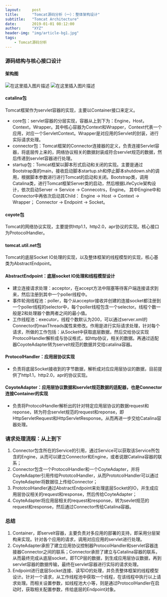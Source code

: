 ```yaml
---
layout:     post
title:      "Tomcat源码分析（一）：整体架构设计"
subtitle:   "Tomcat Architecture"
date:       2019-01-01 08:12:00
author:     "XYZ"
header-img: "img/article-bg1.jpg"
tags:
    - Tomcat源码分析
---
```

### 源码结构与核心接口设计
#### 架构图
![在这里插入图片描述](https://img-blog.csdnimg.cn/20190106161944467.gif)
![在这里插入图片描述](https://img-blog.csdnimg.cn/20190106172207428.jpeg?x-oss-process=image/watermark,type_ZmFuZ3poZW5naGVpdGk,shadow_10,text_aHR0cHM6Ly9ibG9nLmNzZG4ubmV0L3UwMTAwMTM1NzM=,size_16,color_FFFFFF,t_70)
#### catalina包
Tomcat框架作为servlet容器的实现，主要以Container接口来定义。
* core包：servlet容器的分层实现，容器从上到下为：Engine，Host，Context，Wrapper。其中核心容器为Context和Wrapper，Context代表一个应用，对应一个ServletContext。Wrapper是对应用的Servlet的封装，进行实际请求处理。
* connector包：Tomcat框架的Connector连接器的定义，负责连接Servlet容器，将底层传上来的，网络协议相关的数据封装成符合servlet规范的数据，然后传递到servlet容器进行处理。
* startup包：Tomcat框架以脚本形式启动和关闭的实现。主要是通过Bootstrap类的main，接收启动脚本startup.sh和停止脚本shutdown.sh的调用，根据脚本参数进行进行Tomcat的启动和关闭。Bootstrap类，调用Catalina类，进行Tomcat框架Server类的启动，然后根据LifeCycle架构设计，依次启动Server -> Service -> Connecotrs，Engine。
其中Engine中和Connector中再依次启动其Child：
Engine -> Host -> Context -> Wrapper；
Connector -> Endpoint -> Socket。

#### coyote包
Tomcat的网络协议实现，主要提供http1.1，http2.0，apr协议的实现。核心接口为ProtocolHandler。

#### tomcat.util.net包
Tomcat的底层Socket IO处理的实现，以及整体框架的线程模型的实现，核心基类为AbstractEndpoint。

#### AbstractEndpoint：底层socket IO处理和线程模型设计
* 建立连接请求处理：acceptor，在accept方法中阻塞等待客户端连接请求到来，然后注册到其中一个poller线程中。
* 事件轮询线程池：poller，每个从acceptor接收并创建的连接socket都注册到一个poller线程的selector中，每个poller线程包含一个selector。线程个数一般是2和处理器个数两者之间的最小值。
* 工作线程池：executor，线程个数默认为200，可以通过server.xml的Connector的maxThreads属性来修改。作用是进行实际请求处理，针对每个请求，所做的工作包括：从Socket中获取底层数据，然后交给协议实现ProtocolHandler解析成与协议格式，如http协议，相关的数据。再通过适配器CoyoteAdapter转为servelt规范的数据并交给catalina容器。

#### ProtocolHandler：应用层协议实现
* 负责将底层Socket接收到的字节数据，解析成对应应用层协议的数据，目前提供了http1.1，http2.0，apr的协议实现。

#### CoyoteAdapter：应用层协议数据和servlet规范数据的适配器，也是Connector连接Container的实现
* 负责将ProtocolHandler解析出的针对特定应用层协议的数据request和reponse，转为符合servlet规范的request和reponse，即HttpServletRequest和HttpServletResponse。从而再进一步交给Catalina容器处理。

### 请求处理流程：从上到下
1. Connector包含所在的Service的引用，通过Service可以获取该Service所包含的Engine，从而可以建立Connector和Engine，或者说跟Catalina容器的联系；
2. Connector包含一个ProtocolHandler和一个CoyteAdapter，并将CoyteAdapter引用传给PrototcolHandler，从而PrototcolHandler可以通过CoyteAdapter将数据往上传给Connector；
3. PrototcolHandler通过AbstractEndpoint来处理底层Socket的IO，并生成应用层协议相关的request和response，然后传给CoyteAdapter；
4. CoyteAdapter将应用层相关的request和response，转为sevlet规范的request和response，然后通过Connector传给Catalina容器。

### 总结
1. Container，即servelt容器，主要负责对多应用的部署的支持，即采用分层架构来实现。针对各个应用的请求，调用对应应用的servlet进行处理。
1. CoyteAdapter承担了建立应用协议控制器ProtocolHandler和servlet容器连接器Connector之间的联系；Connector承担了建立与Catalina容器的联系，从而最终完成从底层socket，即TCP层的数据，到生成应用层协议数据，再到servlet容器的数据传输，最终在servlet容器进行实际的请求处理。
2. Endpoint进行底层Socket连接、读写IO的处理，并负责整体框架的线程模型设计。针对一个请求，从工作线程池中获取一个线程，在该线程中执行以上请求处理。而相关设置参数，如线程池大小等，则是通过ProtocolHandler在启动时，获取相关配置参数，传给底层的Endpoint对象。